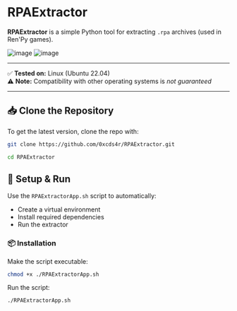 # RPAExtractor

**RPAExtractor** is a simple Python tool for extracting `.rpa` archives (used in Ren'Py games).

![image](https://github.com/user-attachments/assets/16def077-d4c1-4071-b57f-8d85087da30a) ![image](https://github.com/user-attachments/assets/51b15bec-f8f1-441c-b1bc-49e24ec9c4b2) 






---

✅ **Tested on:** Linux (Ubuntu 22.04)  
⚠️ **Note:** Compatibility with other operating systems is *not guaranteed*

---

## 📥 Clone the Repository

To get the latest version, clone the repo with:

```bash
git clone https://github.com/0xcds4r/RPAExtractor.git
```

```bash
cd RPAExtractor
```

## 🚀 Setup & Run

Use the `RPAExtractorApp.sh` script to automatically:

- Create a virtual environment  
- Install required dependencies  
- Run the extractor

### 📦 Installation

Make the script executable:

```bash
chmod +x ./RPAExtractorApp.sh
```

Run the script:
```bash
./RPAExtractorApp.sh
```
